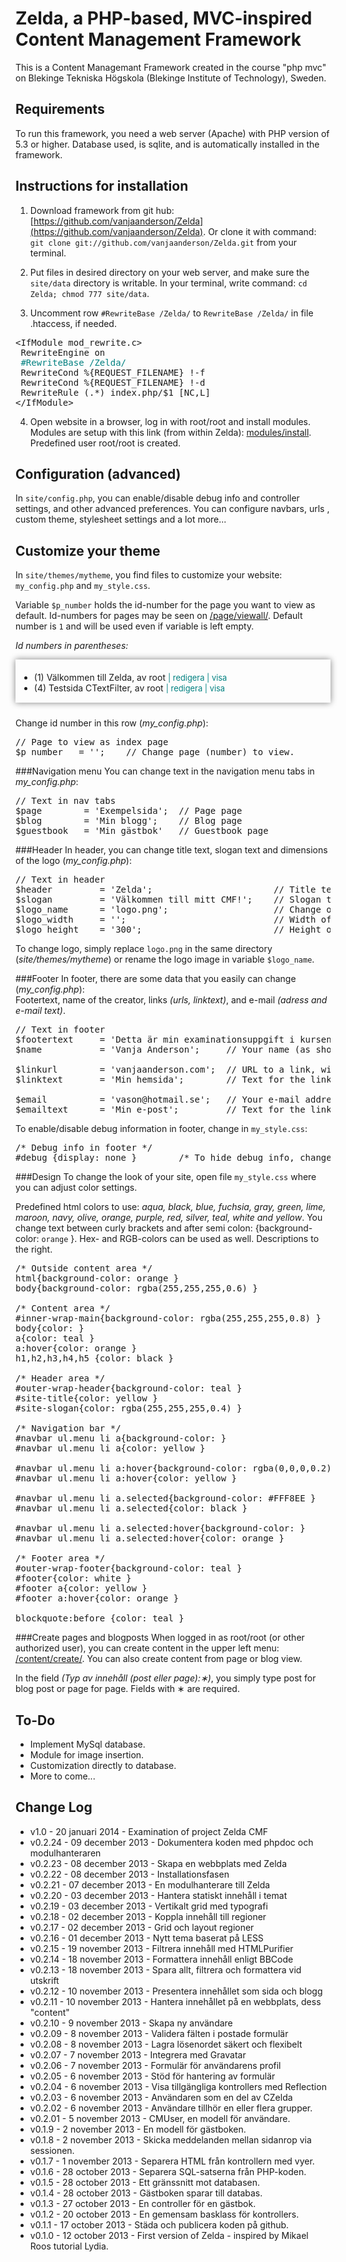 Zelda, a PHP-based, MVC-inspired Content Management Framework
=============================================================
This is a Content Managemant Framework created in the course "php mvc" on Blekinge Tekniska Högskola (Blekinge Institute of Technology), Sweden.

Requirements
------------
To run this framework, you need a web server (Apache) with PHP version of 5.3 or higher. Database used, is sqlite, and is automatically installed in the framework.

Instructions for installation
-----------------------------
1. Download framework from git hub: [https://github.com/vanjaanderson/Zelda](https://github.com/vanjaanderson/Zelda). Or clone it with command: `git clone git://github.com/vanjaanderson/Zelda.git` from your terminal.

2. Put files in desired directory on your web server, and make sure the `site/data` directory is writable. In your terminal, write command: `cd Zelda; chmod 777 site/data`.

3. Uncomment row `#RewriteBase /Zelda/` to `RewriteBase /Zelda/` in file .htaccess, if needed.
<pre>
&lt;IfModule mod_rewrite.c>
&nbsp;RewriteEngine on
&nbsp;<span style="color:teal">#RewriteBase /Zelda/</span>
&nbsp;RewriteCond %{REQUEST_FILENAME} !-f
&nbsp;RewriteCond %{REQUEST_FILENAME} !-d
&nbsp;RewriteRule (.*) index.php/$1 [NC,L]
&lt;/IfModule>
</pre>

4. Open website in a browser, log in with root/root and install modules. Modules are setup with this link (from within Zelda): [modules/install](/Zelda-master/modules/install/). Predefined user root/root is created.

Configuration (advanced)
------------------------
In `site/config.php`, you can enable/disable debug info and controller settings, and other advanced preferences. You can configure navbars, urls , custom theme, stylesheet settings and a lot more...

Customize your theme
--------------------
In `site/themes/mytheme`, you find files to customize your website: `my_config.php` and `my_style.css`.

Variable `$p_number` holds the id-number for the page you want to view as default. Id-numbers for pages may be seen on [/page/viewall/](/Zelda-master/page/viewall/). Default number is `1` and will be used even if variable is left empty.      

*Id numbers in parentheses:*    
<div style="box-shadow:0px 0px 10px gray; padding:6px 0 1px 6px; margin: 8px 0px 24px 0px;">
	<ul>
		<li>(1) Välkommen till Zelda, av root <span style="font-size:0.92em; color:teal;">| redigera | visa</span></li>
		<li>(4) Testsida CTextFilter, av root <span style="font-size:0.92em; color:teal;">| redigera | visa</span></li>
	</ul>
</div>  

Change id number in this row (*my_config.php*):
<pre>
// Page to view as index page
$p_number	= '';    // Change page (number) to view.
</pre> 

###Navigation menu
You can change text in the navigation menu tabs in *my_config.php*:

<pre>
// Text in nav tabs
$page        = 'Exempelsida';  // Page page
$blog        = 'Min blogg';    // Blog page
$guestbook   = 'Min gästbok'   // Guestbook page
</pre>

###Header
In header, you can change title text, slogan text and dimensions of the logo (*my_config.php*):
<pre>
// Text in header
$header     	= 'Zelda';                       // Title text
$slogan     	= 'Välkommen till mitt CMF!';    // Slogan text
$logo_name      = 'logo.png';                    // Change only if you change name on the logo image
$logo_width 	= '';                            // Width of logo (optional)
$logo_height    = '300';                         // Height of logo (optional)
</pre>

To change logo, simply replace `logo.png` in the same directory (*site/themes/mytheme*) or rename the logo image in variable `$logo_name`.

###Footer
In footer, there are some data that you easily can change (*my_config.php*):  
Footertext, name of the creator, links *(urls, linktext)*, and e-mail *(adress and e-mail text)*.
<pre>
// Text in footer
$footertext     = 'Detta är min examinationsuppgift i kursen phpmvc';
$name           = 'Vanja Anderson';     // Your name (as shown in copyright text in footer)

$linkurl        = 'vanjaanderson.com';  // URL to a link, without http:// (yoursite.com)
$linktext       = 'Min hemsida';        // Text for the link

$email          = 'vason@hotmail.se';   // Your e-mail address
$emailtext      = 'Min e-post';         // Text for the link to your e-mail address
</pre>

To enable/disable debug information in footer, change in `my_style.css`:
<pre>
/* Debug info in footer */
#debug {display: none }        /* To hide debug info, change display: block to display: none or vice versa */
</pre>

###Design 
To change the look of your site, open file `my_style.css` where you can adjust color settings.

Predefined html colors to use: *aqua, black, blue, fuchsia, gray, green, lime, maroon, navy, olive, orange, purple, red, silver, teal, white and yellow*. You change text between curly brackets and after semi colon: {background-color: `orange` }. Hex- and RGB-colors can be used as well. Descriptions to the right. 

<pre>
/* Outside content area */
html{background-color: orange }                                 /* Main background-color */
body{background-color: rgba(255,255,255,0.6) }                  /* Background-color in body */

/* Content area */
#inner-wrap-main{background-color: rgba(255,255,255,0.8) }      /* Background-color in the content area */
body{color: }                                                   /* Text-color in the content area */
a{color: teal }                                                 /* Content link color */
a:hover{color: orange }                                         /* Content hover link color */
h1,h2,h3,h4,h5 {color: black }                                  /* Color of the headings */

/* Header area */
#outer-wrap-header{background-color: teal }                     /* Background-color in the header area */
#site-title{color: yellow }                                     /* Color of the title */
#site-slogan{color: rgba(255,255,255,0.4) }                     /* Color of the slogan */

/* Navigation bar */
#navbar ul.menu li a{background-color: }                        /* Background-color on tabs in navigation bar */
#navbar ul.menu li a{color: yellow }                            /* Text-color on tabs in navigation bar */

#navbar ul.menu li a:hover{background-color: rgba(0,0,0,0.2) }  /* Background-color on hovered tab in navigation bar */
#navbar ul.menu li a:hover{color: yellow }                      /* Text-color on hovered tab in navigation bar */

#navbar ul.menu li a.selected{background-color: #FFF8EE }       /* Background-color on selected tab in navigation bar */
#navbar ul.menu li a.selected{color: black }                    /* Text-color on selected tab in navigation bar */

#navbar ul.menu li a.selected:hover{background-color: }         /* Hovered background-color on selected tab in navigation bar */
#navbar ul.menu li a.selected:hover{color: orange }             /* Hovered text-color on selected tab in navigation bar */

/* Footer area */
#outer-wrap-footer{background-color: teal }                     /* Background-color in footer area */
#footer{color: white }                                          /* Text-color in the footer area */
#footer a{color: yellow }                                       /* Link-color in the footer area */
#footer a:hover{color: orange }                                 /* Hover link-color in footer area */

blockquote:before {color: teal }                                /* Color of quotationmark in blockquote */
</pre>

###Create pages and blogposts
When logged in as root/root (or other authorized user), you can create content in the upper left menu: [/content/create/](/Zelda-master/content/create/). You can also create content from page or blog view.

In the field *(Typ av innehåll (post eller page):&lowast;)*, you simply type post for blog post or page for page. Fields with &lowast; are required.

To-Do
-----
* Implement MySql database.
* Module for image insertion.
* Customization directly to database. 
* More to come...

Change Log
----------------
* v1.0    - 20 januari 2014 - Examination of project Zelda CMF
* v0.2.24 - 09 december 2013 - Dokumentera koden med phpdoc och modulhanteraren 
* v0.2.23 - 08 december 2013 - Skapa en webbplats med Zelda 
* v0.2.22 - 08 december 2013 - Installationsfasen 
* v0.2.21 - 07 december 2013 - En modulhanterare till Zelda 
* v0.2.20 - 03 december 2013 - Hantera statiskt innehåll i temat
* v0.2.19 - 03 december 2013 - Vertikalt grid med typografi
* v0.2.18 - 02 december 2013 - Koppla innehåll till regioner
* v0.2.17 - 02 december 2013 - Grid och layout regioner
* v0.2.16 - 01 december 2013 - Nytt tema baserat på LESS
* v0.2.15 - 19 november 2013 - Filtrera innehåll med HTMLPurifier
* v0.2.14 - 18 november 2013 - Formattera innehåll enligt BBCode
* v0.2.13 - 18 november 2013 - Spara allt, filtrera och formattera vid utskrift
* v0.2.12 - 10 november 2013 - Presentera innehållet som sida och blogg
* v0.2.11 - 10 november 2013 - Hantera innehållet på en webbplats, dess "content"
* v0.2.10 - 9 november 2013 - Skapa ny användare
* v0.2.09 - 8 november 2013 - Validera fälten i postade formulär
* v0.2.08 - 8 november 2013 - Lagra lösenordet säkert och flexibelt
* v0.2.07 - 7 november 2013 - Integrera med Gravatar
* v0.2.06 - 7 november 2013 - Formulär för användarens profil
* v0.2.05 - 6 november 2013 - Stöd för hantering av formulär
* v0.2.04 - 6 november 2013 - Visa tillgängliga kontrollers med Reflection
* v0.2.03 - 6 november 2013 - Användaren som en del av CZelda
* v0.2.02 - 6 november 2013 - Användare tillhör en eller flera grupper.
* v0.2.01 - 5 november 2013 - CMUser, en modell för användare.
* v0.1.9 - 2 november 2013 - En modell för gästboken.
* v0.1.8 - 2 november 2013 - Skicka meddelanden mellan sidanrop via sessionen.
* v0.1.7 - 1 november 2013 - Separera HTML från kontrollern med vyer.
* v0.1.6 - 28 october 2013 - Separera SQL-satserna från PHP-koden.
* v0.1.5 - 28 october 2013 - Ett gränssnitt mot databasen.
* v0.1.4 - 28 october 2013 - Gästboken sparar till databas.
* v0.1.3 - 27 october 2013 - En controller för en gästbok.
* v0.1.2 - 20 october 2013 - En gemensam basklass för kontrollers.
* v0.1.1 - 17 october 2013 - Städa och publicera koden på github.
* v0.1.0 - 12 october 2013 - First version of Zelda - inspired by Mikael Roos tutorial Lydia.